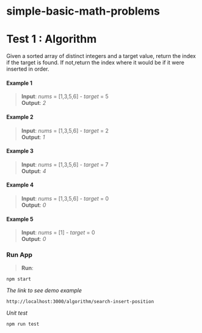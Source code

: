 # simple-basic-math-problems
# Test 1 : Algorithm

Given a sorted array of distinct integers and a target value, return the index if the target is found. If not,return the index where it would be if it were inserted in order.
#### Example 1
> **Input**: *nums* = [1,3,5,6] - *target* = 5
<br> **Output**: *2* 
#### Example 2
> **Input**: *nums* = [1,3,5,6] - *target* = 2
<br> **Output**: *1* 
#### Example 3
> **Input**: *nums* = [1,3,5,6] - *target* = 7
<br> **Output**: *4* 
#### Example 4
> **Input**: *nums* = [1,3,5,6] - *target* = 0
<br> **Output**: *0* 
#### Example 5
> **Input**: *nums* = [1] - *target* = 0
<br> **Output**: *0* 


### Run App
> **Run**: 

```
npm start
```
*The link to see demo example*
```
http://localhost:3000/algorithm/search-insert-position
```
*Unit test*
```
npm run test
```
